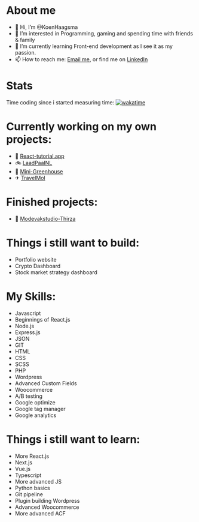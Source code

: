 # About me
- 👋 Hi, I’m @KoenHaagsma
- 👀 I’m interested in Programming, gaming and spending time with friends & family
- 🌱 I’m currently learning Front-end development as I see it as my passion.
- 📫 How to reach me: [Email me](), or find me on [LinkedIn]()

# Stats
Time coding since i started measuring time:
[![wakatime](https://wakatime.com/badge/user/a31e1e92-0778-4114-8da6-c3c2da01c1d0.svg)](https://wakatime.com/@a31e1e92-0778-4114-8da6-c3c2da01c1d0)

# Currently working on my own projects:
- 🧪 [React-tutorial.app](https://react-tutorial.app/app.html)
- 🚲 [LaadPaalNL](https://github.com/LaadPaal)
- 🎍 [Mini-Greenhouse](https://github.com/KoenHaagsma/Mini-Greenhouse)
- ✈ [TravelMol](https://travelmol.nl/)

# Finished projects:
- 👗 [Modevakstudio-Thirza](https://www.modevakstudio-thirza.nl/)

# Things i still want to build:
- Portfolio website
- Crypto Dashboard
- Stock market strategy dashboard

# My Skills:
- Javascript
- Beginnings of React.js
- Node.js
- Express.js
- JSON
- GIT
- HTML
- CSS
- SCSS
- PHP
- Wordpress
- Advanced Custom Fields
- Woocommerce
- A/B testing
- Google optimize
- Google tag manager
- Google analytics

# Things i still want to learn:
- More React.js
- Next.js
- Vue.js
- Typescript
- More advanced JS
- Python basics
- Git pipeline
- Plugin building Wordpress
- Advanced Woocommerce
- More advanced ACF


<!---
KoenHaagsma/KoenHaagsma is a ✨ special ✨ repository because its `README.md` (this file) appears on your GitHub profile.
You can click the Preview link to take a look at your changes.
--->
